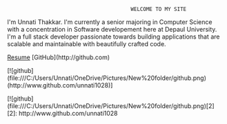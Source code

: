                                             WELCOME TO MY SITE 
<p>I'm Unnati Thakkar. I'm currently a senior majoring in Computer Science with a concentration in Software developement here at Depaul University. I'm a full stack developer passionate towards building applications that are scalable and maintainable with beautifully crafted code. </p>
<a href="unnati1028.github.io/Resume.pdf" target="_blank">Resume</a>
[GitHub](http://github.com)
<p>[![github](file:///C:/Users/Unnati/OneDrive/Pictures/New%20folder/github.png)(http://www.github.com/unnati1028)]</p>
<p>[![github](file:///C:/Users/Unnati/OneDrive/Pictures/New%20folder/github.png)[2]
[2]: http://www.github.com/unnati1028 </p>
